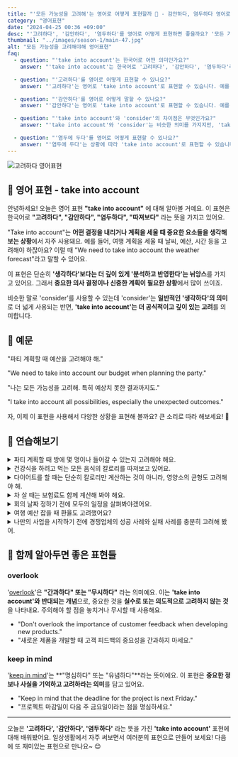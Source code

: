 ```yaml
---
title: "'모든 가능성을 고려해'는 영어로 어떻게 표현할까 🧐 - 감안하다, 염두하다 영어로"
category: "영어표현"
date: "2024-04-25 00:36 +09:00"
desc: "'고려하다', '감안하다', '염두하다'를 영어로 어떻게 표현하면 좋을까요? '모든 가능성을 고려해', '모든 사람의 의견을 고려해야 해' 등을 영어로 표현하는 법을 배워봅시다. 다양한 예문을 통해서 연습하고 본인의 표현으로 만들어 보세요."
thumbnail: "../images/season-1/main-47.jpg"
alt: "모든 가능성을 고려해야해 영어표현"
faq:
  - question: "'take into account'는 한국어로 어떤 의미인가요?"
    answer: "'take into account'는 한국어로 '고려하다', '감안하다', '염두하다'라는 의미입니다. 어떤 결정을 내리거나 계획을 세울 때 중요한 요소들을 생각해 보는 상황에서 사용됩니다. 예를들어 '파티 계획할 때 방에 몇 명이나 들어갈 수 있는지 고려해야 해요.'는 'When planning the party, we need to take into account how many people can fit in the room.'이라고 말할 수 있습니다."

  - question: "'고려하다'를 영어로 어떻게 표현할 수 있나요?"
    answer: "'고려하다'는 영어로 'take into account'로 표현할 수 있습니다. 예를 들어, '모든 가능성을 고려해야 해'는 'We need to take into account all possibilities'로 말할 수 있습니다."

  - question: "'감안하다'를 영어로 어떻게 말할 수 있나요?"
    answer: "'감안하다'는 영어로 'take into account'로 표현할 수 있습니다. 예를 들어, '물가 상승을 감안하면 가격이 적절해요'는 'The price is reasonable when you take into account the inflation'으로 말할 수 있습니다."

  - question: "'take into account'와 'consider'의 차이점은 무엇인가요?"
    answer: "'take into account'와 'consider'는 비슷한 의미를 가지지만, 'take into account'는 더 공식적이고 깊이 있는 고려를 의미합니다. 'consider'는 일반적인 '생각하다'의 의미로 더 넓게 사용되는 반면, 'take into account'는 특정 요소를 결정이나 계획에 반영한다는 뉘앙스가 강합니다."

  - question: "'염두에 두다'를 영어로 어떻게 표현할 수 있나요?"
    answer: "'염두에 두다'는 상황에 따라 'take into account'로 표현할 수 있습니다. 예를 들어, '미래를 염두에 두고 결정해야 해'는 'We should make decisions taking into account the future'로 말할 수 있습니다."
---
```


![고려하다 영어표현](../images/season-1/main-47.jpg)

## 🌟 영어 표현 - take into account

안녕하세요! 오늘은 영어 표현 **"take into account"** 에 대해 알아볼 거예요. 이 표현은 한국어로 **"고려하다", "감안하다", "염두하다", "따져보다"** 라는 뜻을 가지고 있어요.

"Take into account"는 **어떤 결정을 내리거나 계획을 세울 때 중요한 요소들을 생각해 보는 상황**에서 자주 사용돼요. 예를 들어, 여행 계획을 세울 때 날씨, 예산, 시간 등을 고려해야 하잖아요? 이럴 때 "We need to take into account the weather forecast"라고 말할 수 있어요.

이 표현은 단순히 **'생각하다'보다는 더 깊이 있게 '분석하고 반영한다'는 뉘앙스**를 가지고 있어요. 그래서 **중요한 의사 결정이나 신중한 계획이 필요한 상황**에서 많이 쓰이죠.

비슷한 말로 'consider'를 사용할 수 있는데 'consider'는 **일반적인 '생각하다'의 의미**로 더 넓게 사용되는 반면, **'take into account'는 더 공식적이고 깊이 있는 고려**를 의미합니다.

## 📖 예문

"파티 계획할 때 예산을 고려해야 해."

"We need to take into account our budget when planning the party."

"나는 모든 가능성을 고려해. 특히 예상치 못한 결과까지도."

"I take into account all possibilities, especially the unexpected outcomes."

자, 이제 이 표현을 사용해서 다양한 상황을 표현해 볼까요? 큰 소리로 따라 해보세요! 🎉

## 💬 연습해보기

<details>
<summary>파티 계획할 때 방에 몇 명이나 들어갈 수 있는지 고려해야 해요.</summary>
<span>When planning the party, we need to take into account how many people can fit in the room.</span>
</details>

<details>
<summary>건강식을 하려고 먹는 모든 음식의 칼로리를 따져보고 있어요.</summary>
<span>I'm trying to eat healthier, so I'm taking into account the calories in everything I eat.</span>
</details>

<details>
<summary>다이어트를 할 때는 단순히 칼로리만 계산하는 것이 아니라, 영양소의 균형도 고려해야 해.</summary>
<span>When dieting, it's not just about counting calories. You should also take into account the balance of nutrients.</span>
</details>

<details>
<summary>차 살 때는 보험료도 함께 계산해 봐야 해요.</summary>
<span>When buying a car, you've got to take into account the cost of insurance too.</span>
</details>

<details>
<summary>회의 날짜 정하기 전에 모두의 일정을 살펴봐야겠어요.</summary>
<span>Let's take into account everyone's schedules before we set a date for the meeting.</span>
</details>

<details>
<summary>여행 예산 잡을 때 환율도 고려했어요?</summary>
<span>Did you take into account the exchange rate when you were budgeting for your trip?</span>
</details>

<details>
<summary>나만의 사업을 시작하기 전에 경쟁업체의 성공 사례와 실패 사례를 충분히 고려해 봤어.</summary>
<span>Before starting my own business, I took into account the successes and failures of competitors.</span>
</details>

## 🤝 함께 알아두면 좋은 표현들

### overlook

'[overlook](/blog/in-english/168.overlook/)'은 **"간과하다" 또는 "무시하다"** 라는 의미예요. 이는 **'take into account'와 반대되는 개념**으로, 중요한 것을 **실수로 또는 의도적으로 고려하지 않는 것**을 나타내요. 주의해야 할 점을 놓치거나 무시할 때 사용해요.

- "Don't overlook the importance of customer feedback when developing new products."
- "새로운 제품을 개발할 때 고객 피드백의 중요성을 간과하지 마세요."

### keep in mind

'[keep in mind](/blog/in-english/222.keep-in-mind/)'는 **"명심하다" 또는 "유념하다"**라는 뜻이에요. 이 표현은 **중요한 정보나 사실을 기억하고 고려하라는 의미**를 담고 있어요.

- "Keep in mind that the deadline for the project is next Friday."
- "프로젝트 마감일이 다음 주 금요일이라는 점을 명심하세요."

---

오늘은 **'고려하다', '감안하다', '염두하다'** 라는 뜻을 가진 **'take into account'** 표현에 대해 배워봤어요. 일상생활에서 자주 써보면서 여러분의 표현으로 만들어 보세요! 다음에 또 재미있는 표현으로 만나요~ 😊
